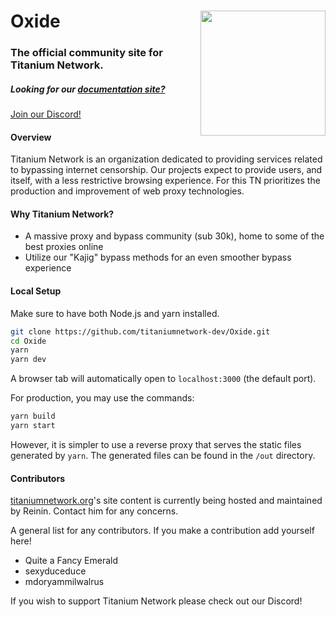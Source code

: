 # Oxide <img align="right" width="200px" src="https://raw.githubusercontent.com/titaniumnetwork-dev/Oxide/master/public/logo.png?raw"></img>

### The official community site for Titanium Network.
##### Looking for our [documentation site?](https://github.com/titaniumnetwork-dev/Oxide-Docs)

 [Join our Discord!](https://discord.gg/unblock)

#### Overview

Titanium Network is an organization dedicated to providing services related to bypassing internet censorship. Our projects expect to provide users, and itself, with a less restrictive browsing experience. For this TN prioritizes the production and improvement of web proxy technologies.

#### Why Titanium Network?

- A massive proxy and bypass community (sub 30k), home to some of the best proxies online
- Utilize our "Kajig" bypass methods for an even smoother bypass experience

#### Local Setup

Make sure to have both Node.js and yarn installed.

```bash
git clone https://github.com/titaniumnetwork-dev/Oxide.git
cd Oxide
yarn
yarn dev
```

A browser tab will automatically open to `localhost:3000` (the default port).

For production, you may use the commands:

```bash
yarn build
yarn start
```

However, it is simpler to use a reverse proxy that serves the static files generated by `yarn`. The generated files can be found in the `/out` directory.

#### Contributors

[titaniumnetwork.org](https://titaniumnetwork.org)'s site content is currently being hosted and maintained by Reinin. Contact him for any concerns.

A general list for any contributors. If you make a contribution add yourself here!

- Quite a Fancy Emerald
- sexyduceduce
- mdoryammilwalrus

If you wish to support Titanium Network please check out our Discord!